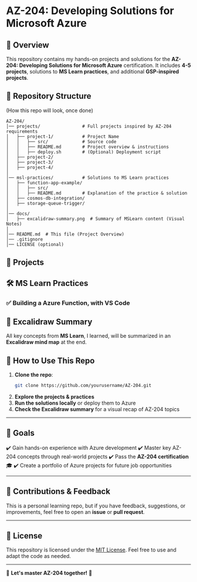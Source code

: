 # AZ-204: Developing Solutions for Microsoft Azure

## 📌 Overview
This repository contains my hands-on projects and solutions for the **AZ-204: Developing Solutions for Microsoft Azure** certification. It includes **4-5 projects**, solutions to **MS Learn practices**, and additional **GSP-inspired projects**.

## 📂 Repository Structure
(How this repo will look, once done)
```
AZ-204/
│── projects/                # Full projects inspired by AZ-204 requirements
│   ├── project-1/           # Project Name
│   │   ├── src/             # Source code
│   │   ├── README.md        # Project overview & instructions
│   │   ├── deploy.sh        # (Optional) Deployment script
│   ├── project-2/
│   ├── project-3/
│   ├── project-4/
│
│── msl-practices/           # Solutions to MS Learn practices
│   ├── function-app-example/
│   │   ├── src/
│   │   ├── README.md        # Explanation of the practice & solution
│   ├── cosmos-db-integration/
│   ├── storage-queue-trigger/
│
│── docs/
│   ├── excalidraw-summary.png  # Summary of MSLearn content (Visual Notes)
│
│── README.md  # This file (Project Overview)
│── .gitignore
│── LICENSE (optional)
```

## 📜 Projects

## 🛠️ MS Learn Practices
### ✅ **Building a Azure Function, with VS Code**



## 📌 Excalidraw Summary
All key concepts from **MS Learn**, I learned, will be summarized in an **Excalidraw mind map** at the end.

## 🚀 How to Use This Repo
1. **Clone the repo**:
   ```bash
   git clone https://github.com/yourusername/AZ-204.git
   ```
2. **Explore the projects & practices**
3. **Run the solutions locally** or deploy them to Azure
4. **Check the Excalidraw summary** for a visual recap of AZ-204 topics

---

## 🎯 Goals
✔️ Gain hands-on experience with Azure development
✔️ Master key AZ-204 concepts through real-world projects
✔️ Pass the **AZ-204 certification** 🎓
✔️ Create a portfolio of Azure projects for future job opportunities

---

## 📢 Contributions & Feedback
This is a personal learning repo, but if you have feedback, suggestions, or improvements, feel free to open an **issue** or **pull request**.

---

## 📜 License
This repository is licensed under the [MIT License](LICENSE). Feel free to use and adapt the code as needed.

---

🚀 **Let's master AZ-204 together!** 🚀
